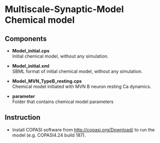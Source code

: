 # Multiscale-Synaptic-Model Chemical model 


## Components

- **Model_initial.cps** <br/>
	Initial chemical model, without any simulation.

- **Model_initial.xml** <br/>
	SBML format of initial chemical model, without any simulation.

- **Model_MVN_TypeB_resting.cps** <br/>
	Chemical model initiated with MVN B neuron resting Ca dynamics. 

- **parameter** <br/>
	Folder that contains chemical model parameters


## Instruction

- Install COPASI software from http://copasi.org/Download/ to run the model (e.g. COPASI4.24 build 187).